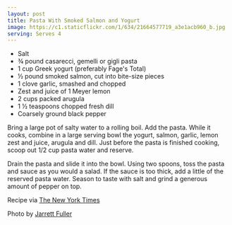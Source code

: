 ```yaml
---
layout: post
title: Pasta With Smoked Salmon and Yogurt
image: https://c1.staticflickr.com/1/634/21664577719_a3e1acb960_b.jpg
serving: Serves 4
---
```


* Salt
* ¾ pound casarecci, gemelli or gigli pasta
* 1 cup Greek yogurt (preferably Fage's Total)
* ½ pound smoked salmon, cut into bite-size pieces
* 1 clove garlic, smashed and chopped
* Zest and juice of 1 Meyer lemon
* 2 cups packed arugula
* 1 ½ teaspoons chopped fresh dill
* Coarsely ground black pepper

Bring a large pot of salty water to a rolling boil. Add the pasta. While it cooks, combine in a large serving bowl the yogurt, salmon, garlic, lemon zest and juice, arugula and dill. Just before the pasta is finished cooking, scoop out 1/2 cup pasta water and reserve.

Drain the pasta and slide it into the bowl. Using two spoons, toss the pasta and sauce as you would a salad. If the sauce is too thick, add a little of the reserved pasta water. Season to taste with salt and grind a generous amount of pepper on top.

Recipe via [The New York Times](http://cooking.nytimes.com/recipes/8498-pasta-with-smoked-salmon-and-yogurt)

Photo by [Jarrett Fuller]()
